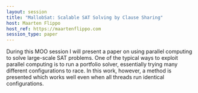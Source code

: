 ```yaml
---
layout: session
title: "MallobSat: Scalable SAT Solving by Clause Sharing"
host: Maarten Flippo
host_ref: https://maartenflippo.com
session_type: paper
---
```


During this MOO session I will present a paper on using parallel computing to solve large-scale SAT problems. One of the typical ways to exploit parallel computing is to run a portfolio solver, essentially trying many different configurations to race. In this work, however, a method is presented which works well even when all threads run identical configurations.
